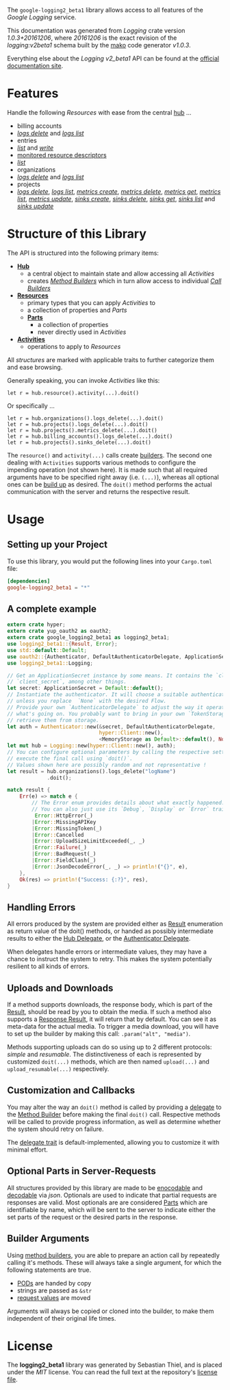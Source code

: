 <!---
DO NOT EDIT !
This file was generated automatically from 'src/mako/api/README.md.mako'
DO NOT EDIT !
-->
The `google-logging2_beta1` library allows access to all features of the *Google Logging* service.

This documentation was generated from *Logging* crate version *1.0.3+20161206*, where *20161206* is the exact revision of the *logging:v2beta1* schema built by the [mako](http://www.makotemplates.org/) code generator *v1.0.3*.

Everything else about the *Logging* *v2_beta1* API can be found at the
[official documentation site](https://cloud.google.com/logging/docs/).
# Features

Handle the following *Resources* with ease from the central [hub](https://docs.rs/google-logging2_beta1/1.0.3+20161206/google_logging2_beta1/struct.Logging.html) ... 

* billing accounts
 * [*logs delete*](https://docs.rs/google-logging2_beta1/1.0.3+20161206/google_logging2_beta1/struct.BillingAccountLogDeleteCall.html) and [*logs list*](https://docs.rs/google-logging2_beta1/1.0.3+20161206/google_logging2_beta1/struct.BillingAccountLogListCall.html)
* entries
 * [*list*](https://docs.rs/google-logging2_beta1/1.0.3+20161206/google_logging2_beta1/struct.EntryListCall.html) and [*write*](https://docs.rs/google-logging2_beta1/1.0.3+20161206/google_logging2_beta1/struct.EntryWriteCall.html)
* [monitored resource descriptors](https://docs.rs/google-logging2_beta1/1.0.3+20161206/google_logging2_beta1/struct.MonitoredResourceDescriptor.html)
 * [*list*](https://docs.rs/google-logging2_beta1/1.0.3+20161206/google_logging2_beta1/struct.MonitoredResourceDescriptorListCall.html)
* organizations
 * [*logs delete*](https://docs.rs/google-logging2_beta1/1.0.3+20161206/google_logging2_beta1/struct.OrganizationLogDeleteCall.html) and [*logs list*](https://docs.rs/google-logging2_beta1/1.0.3+20161206/google_logging2_beta1/struct.OrganizationLogListCall.html)
* projects
 * [*logs delete*](https://docs.rs/google-logging2_beta1/1.0.3+20161206/google_logging2_beta1/struct.ProjectLogDeleteCall.html), [*logs list*](https://docs.rs/google-logging2_beta1/1.0.3+20161206/google_logging2_beta1/struct.ProjectLogListCall.html), [*metrics create*](https://docs.rs/google-logging2_beta1/1.0.3+20161206/google_logging2_beta1/struct.ProjectMetricCreateCall.html), [*metrics delete*](https://docs.rs/google-logging2_beta1/1.0.3+20161206/google_logging2_beta1/struct.ProjectMetricDeleteCall.html), [*metrics get*](https://docs.rs/google-logging2_beta1/1.0.3+20161206/google_logging2_beta1/struct.ProjectMetricGetCall.html), [*metrics list*](https://docs.rs/google-logging2_beta1/1.0.3+20161206/google_logging2_beta1/struct.ProjectMetricListCall.html), [*metrics update*](https://docs.rs/google-logging2_beta1/1.0.3+20161206/google_logging2_beta1/struct.ProjectMetricUpdateCall.html), [*sinks create*](https://docs.rs/google-logging2_beta1/1.0.3+20161206/google_logging2_beta1/struct.ProjectSinkCreateCall.html), [*sinks delete*](https://docs.rs/google-logging2_beta1/1.0.3+20161206/google_logging2_beta1/struct.ProjectSinkDeleteCall.html), [*sinks get*](https://docs.rs/google-logging2_beta1/1.0.3+20161206/google_logging2_beta1/struct.ProjectSinkGetCall.html), [*sinks list*](https://docs.rs/google-logging2_beta1/1.0.3+20161206/google_logging2_beta1/struct.ProjectSinkListCall.html) and [*sinks update*](https://docs.rs/google-logging2_beta1/1.0.3+20161206/google_logging2_beta1/struct.ProjectSinkUpdateCall.html)




# Structure of this Library

The API is structured into the following primary items:

* **[Hub](https://docs.rs/google-logging2_beta1/1.0.3+20161206/google_logging2_beta1/struct.Logging.html)**
    * a central object to maintain state and allow accessing all *Activities*
    * creates [*Method Builders*](https://docs.rs/google-logging2_beta1/1.0.3+20161206/google_logging2_beta1/trait.MethodsBuilder.html) which in turn
      allow access to individual [*Call Builders*](https://docs.rs/google-logging2_beta1/1.0.3+20161206/google_logging2_beta1/trait.CallBuilder.html)
* **[Resources](https://docs.rs/google-logging2_beta1/1.0.3+20161206/google_logging2_beta1/trait.Resource.html)**
    * primary types that you can apply *Activities* to
    * a collection of properties and *Parts*
    * **[Parts](https://docs.rs/google-logging2_beta1/1.0.3+20161206/google_logging2_beta1/trait.Part.html)**
        * a collection of properties
        * never directly used in *Activities*
* **[Activities](https://docs.rs/google-logging2_beta1/1.0.3+20161206/google_logging2_beta1/trait.CallBuilder.html)**
    * operations to apply to *Resources*

All *structures* are marked with applicable traits to further categorize them and ease browsing.

Generally speaking, you can invoke *Activities* like this:

```Rust,ignore
let r = hub.resource().activity(...).doit()
```

Or specifically ...

```ignore
let r = hub.organizations().logs_delete(...).doit()
let r = hub.projects().logs_delete(...).doit()
let r = hub.projects().metrics_delete(...).doit()
let r = hub.billing_accounts().logs_delete(...).doit()
let r = hub.projects().sinks_delete(...).doit()
```

The `resource()` and `activity(...)` calls create [builders][builder-pattern]. The second one dealing with `Activities` 
supports various methods to configure the impending operation (not shown here). It is made such that all required arguments have to be 
specified right away (i.e. `(...)`), whereas all optional ones can be [build up][builder-pattern] as desired.
The `doit()` method performs the actual communication with the server and returns the respective result.

# Usage

## Setting up your Project

To use this library, you would put the following lines into your `Cargo.toml` file:

```toml
[dependencies]
google-logging2_beta1 = "*"
```

## A complete example

```Rust
extern crate hyper;
extern crate yup_oauth2 as oauth2;
extern crate google_logging2_beta1 as logging2_beta1;
use logging2_beta1::{Result, Error};
use std::default::Default;
use oauth2::{Authenticator, DefaultAuthenticatorDelegate, ApplicationSecret, MemoryStorage};
use logging2_beta1::Logging;

// Get an ApplicationSecret instance by some means. It contains the `client_id` and 
// `client_secret`, among other things.
let secret: ApplicationSecret = Default::default();
// Instantiate the authenticator. It will choose a suitable authentication flow for you, 
// unless you replace  `None` with the desired Flow.
// Provide your own `AuthenticatorDelegate` to adjust the way it operates and get feedback about 
// what's going on. You probably want to bring in your own `TokenStorage` to persist tokens and
// retrieve them from storage.
let auth = Authenticator::new(&secret, DefaultAuthenticatorDelegate,
                              hyper::Client::new(),
                              <MemoryStorage as Default>::default(), None);
let mut hub = Logging::new(hyper::Client::new(), auth);
// You can configure optional parameters by calling the respective setters at will, and
// execute the final call using `doit()`.
// Values shown here are possibly random and not representative !
let result = hub.organizations().logs_delete("logName")
             .doit();

match result {
    Err(e) => match e {
        // The Error enum provides details about what exactly happened.
        // You can also just use its `Debug`, `Display` or `Error` traits
         Error::HttpError(_)
        |Error::MissingAPIKey
        |Error::MissingToken(_)
        |Error::Cancelled
        |Error::UploadSizeLimitExceeded(_, _)
        |Error::Failure(_)
        |Error::BadRequest(_)
        |Error::FieldClash(_)
        |Error::JsonDecodeError(_, _) => println!("{}", e),
    },
    Ok(res) => println!("Success: {:?}", res),
}

```
## Handling Errors

All errors produced by the system are provided either as [Result](https://docs.rs/google-logging2_beta1/1.0.3+20161206/google_logging2_beta1/enum.Result.html) enumeration as return value of 
the doit() methods, or handed as possibly intermediate results to either the 
[Hub Delegate](https://docs.rs/google-logging2_beta1/1.0.3+20161206/google_logging2_beta1/trait.Delegate.html), or the [Authenticator Delegate](https://docs.rs/yup-oauth2/*/yup_oauth2/trait.AuthenticatorDelegate.html).

When delegates handle errors or intermediate values, they may have a chance to instruct the system to retry. This 
makes the system potentially resilient to all kinds of errors.

## Uploads and Downloads
If a method supports downloads, the response body, which is part of the [Result](https://docs.rs/google-logging2_beta1/1.0.3+20161206/google_logging2_beta1/enum.Result.html), should be
read by you to obtain the media.
If such a method also supports a [Response Result](https://docs.rs/google-logging2_beta1/1.0.3+20161206/google_logging2_beta1/trait.ResponseResult.html), it will return that by default.
You can see it as meta-data for the actual media. To trigger a media download, you will have to set up the builder by making
this call: `.param("alt", "media")`.

Methods supporting uploads can do so using up to 2 different protocols: 
*simple* and *resumable*. The distinctiveness of each is represented by customized 
`doit(...)` methods, which are then named `upload(...)` and `upload_resumable(...)` respectively.

## Customization and Callbacks

You may alter the way an `doit()` method is called by providing a [delegate](https://docs.rs/google-logging2_beta1/1.0.3+20161206/google_logging2_beta1/trait.Delegate.html) to the 
[Method Builder](https://docs.rs/google-logging2_beta1/1.0.3+20161206/google_logging2_beta1/trait.CallBuilder.html) before making the final `doit()` call. 
Respective methods will be called to provide progress information, as well as determine whether the system should 
retry on failure.

The [delegate trait](https://docs.rs/google-logging2_beta1/1.0.3+20161206/google_logging2_beta1/trait.Delegate.html) is default-implemented, allowing you to customize it with minimal effort.

## Optional Parts in Server-Requests

All structures provided by this library are made to be [enocodable](https://docs.rs/google-logging2_beta1/1.0.3+20161206/google_logging2_beta1/trait.RequestValue.html) and 
[decodable](https://docs.rs/google-logging2_beta1/1.0.3+20161206/google_logging2_beta1/trait.ResponseResult.html) via *json*. Optionals are used to indicate that partial requests are responses 
are valid.
Most optionals are are considered [Parts](https://docs.rs/google-logging2_beta1/1.0.3+20161206/google_logging2_beta1/trait.Part.html) which are identifiable by name, which will be sent to 
the server to indicate either the set parts of the request or the desired parts in the response.

## Builder Arguments

Using [method builders](https://docs.rs/google-logging2_beta1/1.0.3+20161206/google_logging2_beta1/trait.CallBuilder.html), you are able to prepare an action call by repeatedly calling it's methods.
These will always take a single argument, for which the following statements are true.

* [PODs][wiki-pod] are handed by copy
* strings are passed as `&str`
* [request values](https://docs.rs/google-logging2_beta1/1.0.3+20161206/google_logging2_beta1/trait.RequestValue.html) are moved

Arguments will always be copied or cloned into the builder, to make them independent of their original life times.

[wiki-pod]: http://en.wikipedia.org/wiki/Plain_old_data_structure
[builder-pattern]: http://en.wikipedia.org/wiki/Builder_pattern
[google-go-api]: https://github.com/google/google-api-go-client

# License
The **logging2_beta1** library was generated by Sebastian Thiel, and is placed 
under the *MIT* license.
You can read the full text at the repository's [license file][repo-license].

[repo-license]: https://github.com/Byron/google-apis-rsblob/master/LICENSE.md
